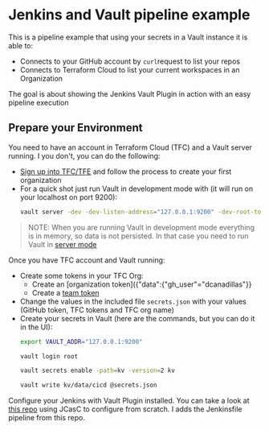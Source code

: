 # Jenkins and Vault pipeline example

This is a pipeline example that using your secrets in a Vault instance it is able to:
* Connects to your GitHub account by `curl`request to list your repos
* Connects to Terraform Cloud to list your current workspaces in an Organization

The goal is about showing the Jenkins Vault Plugin in action with an easy pipeline execution

## Prepare your Environment

You need to have an account in Terraform Cloud (TFC) and a Vault server running. I you don't, you can do the following:
* [Sign up into TFC/TFE](https://app.terraform.io/signup) and follow the process to create your first organization
* For a quick shot just run Vault in development mode with (it will run on your localhost on port 9200):
  ```bash
  vault server -dev -dev-listen-address="127.0.0.1:9200" -dev-root-token-id="root"
  ```
> NOTE: When you are running Vault in development mode everything is in memory, so data is not persisted. In that case you need to run Vault in [server mode](https://learn.hashicorp.com/tutorials/vault/getting-started-deploy)


Once you have TFC account and Vault running:

* Create some tokens in your TFC Org:
  - Create an [organization token]({"data":{"gh_user"="dcanadillas"}}
  - Create a [team token](https://www.terraform.io/docs/cloud/users-teams-organizations/api-tokens.html#team-api-tokens)
* Change the values in the included file `secrets.json` with your values (GitHub token, TFC tokens and TFC org name)
* Create your secrets in Vault (here are the commands, but you can do it in the UI):
  ```bash
  export VAULT_ADDR="127.0.0.1:9200"
  ```
  ```bash
  vault login root
  ```
  ```bash
  vault secrets enable -path=kv -version=2 kv
  ```
  ```bash
  vault write kv/data/cicd @secrets.json
  ```

Configure your Jenkins with Vault Plugin installed. You can take a look at [this repo]() using JCasC to configure from scratch. I adds the Jenkinsfile pipeline from this repo.
